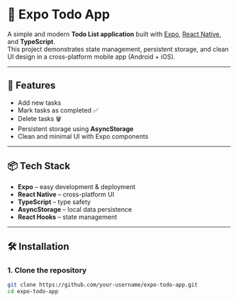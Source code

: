# 📱 Expo Todo App

A simple and modern **Todo List application** built with [Expo](https://expo.dev/), [React Native](https://reactnative.dev/), and **TypeScript**.  
This project demonstrates state management, persistent storage, and clean UI design in a cross-platform mobile app (Android + iOS).

---

## 🚀 Features

- Add new tasks
- Mark tasks as completed ✅
- Delete tasks 🗑️
- Persistent storage using **AsyncStorage**
- Clean and minimal UI with Expo components

---

## 📦 Tech Stack

- **Expo** – easy development & deployment
- **React Native** – cross-platform UI
- **TypeScript** – type safety
- **AsyncStorage** – local data persistence
- **React Hooks** – state management

---

## 🛠️ Installation

### 1. Clone the repository

```bash
git clone https://github.com/your-username/expo-todo-app.git
cd expo-todo-app
```
